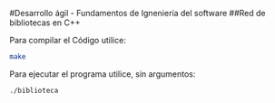 #Desarrollo ágil - Fundamentos de Igneniería del software
##Red de bibliotecas en C++

Para compilar el Código utilice: 
```bash
make
```
Para ejecutar el programa utilice, sin argumentos:
```bash
./biblioteca
```
